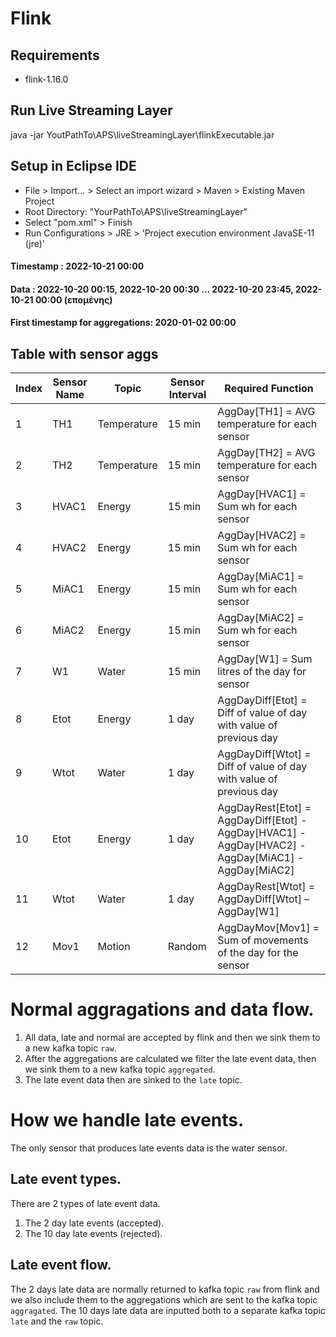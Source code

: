 # Flink

## Requirements

- flink-1.16.0

## Run Live Streaming Layer
java -jar YoutPathTo\APS\liveStreamingLayer\flinkExecutable.jar

## Setup in Eclipse IDE

- File > Import... > Select an import wizard > Maven > Existing Maven Project
- Root Directory: "YourPathTo\APS\liveStreamingLayer"
- Select "pom.xml" > Finish
- Run Configurations > JRE > 'Project execution environment JavaSE-11 (jre)'

#### Timestamp : 2022-10-21 00:00

#### Data : 2022-10-20 00:15, 2022-10-20 00:30 … 2022-10-20 23:45, 2022-10-21 00:00 (επομένης)

#### First timestamp for aggregations: 2020-01-02 00:00

## Table with sensor aggs

| Index | Sensor Name | Topic       | Sensor Interval | Required Function                                                                                   |
| ----- | ----------- | ----------- | --------------- | --------------------------------------------------------------------------------------------------- |
| 1     | TH1         | Temperature | 15 min          | AggDay[TH1] = AVG temperature for each sensor                                                       |
| 2     | TH2         | Temperature | 15 min          | AggDay[TH2] = AVG temperature for each sensor                                                       |
| 3     | HVAC1       | Energy      | 15 min          | AggDay[HVAC1] = Sum wh for each sensor                                                              |
| 4     | HVAC2       | Energy      | 15 min          | AggDay[HVAC2] = Sum wh for each sensor                                                              |
| 5     | MiAC1       | Energy      | 15 min          | AggDay[MiAC1] = Sum wh for each sensor                                                              |
| 6     | MiAC2       | Energy      | 15 min          | AggDay[MiAC2] = Sum wh for each sensor                                                              |
| 7     | W1          | Water       | 15 min          | AggDay[W1] = Sum litres of the day for sensor                                                       |
| 8     | Etot        | Energy      | 1 day           | AggDayDiff[Etot] = Diff of value of day with value of previous day                                  |
| 9     | Wtot        | Water       | 1 day           | AggDayDiff[Wtot] = Diff of value of day with value of previous day                                  |
| 10    | Etot        | Energy      | 1 day           | AggDayRest[Etot] = AggDayDiff[Etot] - AggDay[HVAC1] - AggDay[HVAC2] - AggDay[MiAC1] - AggDay[MiAC2] |
| 11    | Wtot        | Water       | 1 day           | AggDayRest[Wtot] = AggDayDiff[Wtot] – AggDay[W1]                                                    |
| 12    | Mov1        | Motion      | Random          | AggDayMov[Mov1] = Sum of movements of the day for the sensor                                        |

# Normal aggragations and data flow.

1. All data, late and normal are accepted by flink and then we sink them to a new kafka topic `raw`.
2. After the aggregations are calculated we filter the late event data, then we sink them to a new kafka topic `aggregated`.
3. The late event data then are sinked to the `late` topic.

# How we handle late events.

The only sensor that produces late events data is the water sensor.

## Late event types.

There are 2 types of late event data.

1. The 2 day late events (accepted).
2. The 10 day late events (rejected).

## Late event flow.

The 2 days late data are normally returned to kafka topic `raw` from flink and we also include them to the aggregations which are sent to the kafka topic `aggragated`.
The 10 days late data are inputted both to a separate kafka topic `late` and the `raw` topic.